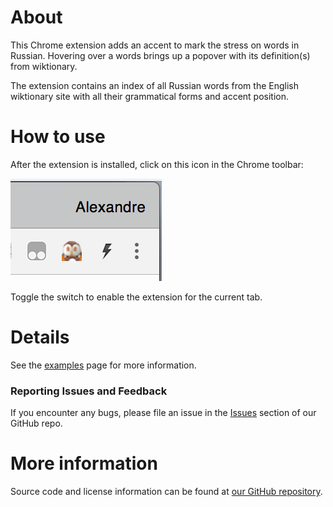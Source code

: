 # About

This Chrome extension adds an accent to mark the stress on words in Russian. Hovering over a words brings up a popover with its definition(s) from wiktionary.

The extension contains an index of all Russian words from the English wiktionary site with all their grammatical forms and accent position.

# How to use

After the extension is installed, click on this icon in the Chrome toolbar:

![icon](icon.png)

Toggle the switch to enable the extension for the current tab.

# Details

See the [examples](examples.md) page for more information.


### Reporting Issues and Feedback

If you encounter any bugs, please file an issue in the [Issues](https://github.com/algattik/SlavaTranslator/issues) section of our GitHub repo.

# More information

Source code and license information can be found at [our GitHub repository](https://github.com/algattik/SlavaTranslator/).
